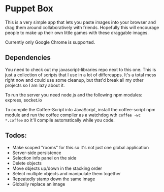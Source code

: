 Puppet Box
===

This is a very simple app that lets you paste images into your browser and drag them around collaboratively with friends.  Hopefully this will encourage people to make up their own little games with these draggable images.

Currently only Google Chrome is supported.

Dependencies
---
You need to check out my javascript-libraries repo next to this one.  This is just a collection of scripts that I use in a lot of differeapps.  It's a total mess right now and could use some cleanup, but that'd break all my other projects so I am lazy about it.

To run the server you need node.js and the following npm modules: express, socket.io

To compile the Coffee-Script into JavaScript, install the coffee-script npm module and run the coffee compiler as a watchdog wth `coffee -wc *.coffee` so it'll compile automatically while you code.

Todos:
---
* Make scoped "rooms" for this so it's not just one global application
* Server-side persistence
* Selection info panel on the side
* Delete objects
* Move objects up/down in the stacking order
* Select multiple objects and manipulate them together
* Repeatedly stamp down the same image
* Globally replace an image
